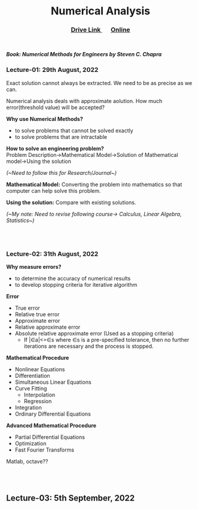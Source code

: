 <h1 align="center">Numerical Analysis</h1>

<h3 align="center"> 
  <a href="https://drive.google.com/drive/folders/1H0gzCqMc6RTRGk0Y4Bt01B_fKU_Ohs8p" title="Drive Link of NA"> <ins>Drive Link</ins> </a>
  &nbsp;&nbsp; &nbsp;&nbsp;
  <a href="https://nm.mathforcollege.com/" title="Website"><ins>Online</ins></a>
</h3> 

<br>

***Book: Numerical Methods for Engineers by Steven C. Chapra***
### Lecture-01: 29th August, 2022

Exact solution cannot always be extracted. We need to be as precise as we can.

Numerical analysis deals with approximate aolution. How much error(threshold value) will be accepted?

**Why use Numerical Methods?**
- to solve problems that cannot be solved exactly
- to solve problems that are intractable

**How to solve an engineering problem?**<br>
Problem Description->Mathematical Model->Solution of Mathematical model->Using the solution

*(~Need to follow this for Research/Journal~)*

**Mathematical Model:** Converting the problem into mathematics so that computer can help solve this problem.

**Using the solution:** Compare with existing solutions. 

*(~My note: Need to revise following course-> Calculus, Linear Algebra, Statistics~)*

<br>
<br>

### Lecture-02: 31th August, 2022

**Why measure errors?**
- to determine the accuracy of numerical results
- to develop stopping criteria for iterative algorithm

**Error**
- True error
- Relative true error
- Approximate error
- Relative approximate error
- Absolute relative approximate error (Used as a stopping criteria)
    - If |∈a|<=∈s where ∈s is a pre-specified tolerance, then no further iterations are necessary and the process is stopped.

**Mathematical Procedure**
- Nonlinear Equations
- Differentiation
- Simultaneous Linear Equations
- Curve Fitting
    - Interpolation
    - Regression
- Integration
- Ordinary Differential Equations

**Advanced Mathematical Procedure**
- Partial Differential Equations
- Optimization
- Fast Fourier Transforms

Matlab, octave??

<br>
<br>

## Lecture-03: 5th September, 2022


